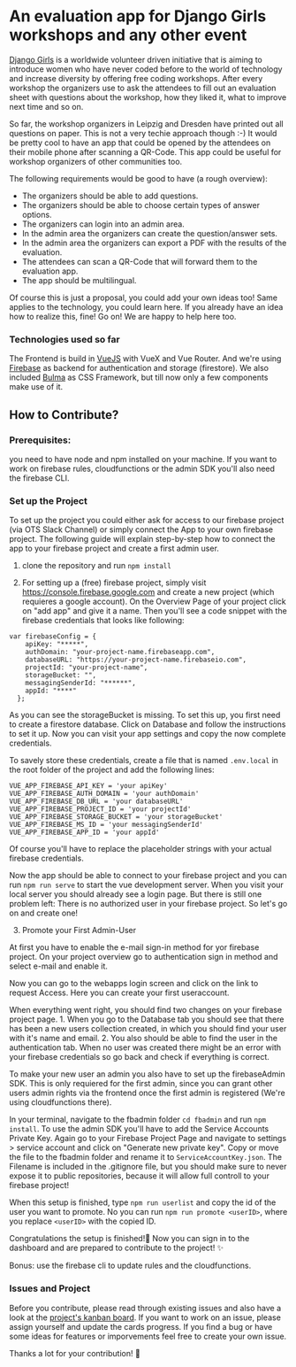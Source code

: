 # An evaluation app for Django Girls workshops and any other event

[Django Girls](https://djangogirls.org/) is a worldwide volunteer driven initiative that is aiming to introduce women who have never coded before to the world of technology and increase diversity by offering free coding workshops. After every workshop the organizers use to ask the attendees to fill out an evaluation sheet with questions about the workshop, how they liked it, what to improve next time and so on.

So far, the workshop organizers in Leipzig and Dresden have printed out all questions on paper. This is not a very techie approach though :-) It would be pretty cool to have an app that could be opened by the attendees on their mobile phone after scanning a QR-Code. This app could be useful for workshop organizers of other communities too.

The following requirements would be good to have (a rough overview):

- The organizers should be able to add questions.
- The organizers should be able to choose certain types of answer options.
- The organizers can login into an admin area.
- In the admin area the organizers can create the question/answer sets.
- In the admin area the organizers can export a PDF with the results of the evaluation.
- The attendees can scan a QR-Code that will forward them to the evaluation app.
- The app should be multilingual.

Of course this is just a proposal, you could add your own ideas too! Same applies to the technology, you could learn here. If you already have an idea how to realize this, fine! Go on! We are happy to help here too.

### Technologies used so far

The Frontend is build in [VueJS](https://vuejs.org/) with VueX and Vue Router. And we're using [Firebase](https://firebase.google.com/) as backend for authentication and storage (firestore). We also included [Bulma](https://bulma.io/) as CSS Framework, but till now only a few components make use of it.

## How to Contribute?

### Prerequisites:

you need to have node and npm installed on your machine. If you want to work on firebase rules, cloudfunctions or the admin SDK you'll also need the firebase CLI.

### Set up the Project

To set up the project you could either ask for access to our firebase project (via OTS Slack Channel) or simply connect the App to your own firebase project.
The following guide will explain step-by-step how to connect the app to your firebase project and create a first admin user.

1. clone the repository and run `npm install`

2. For setting up a (free) firebase project, simply visit <https://console.firebase.google.com> and create a new project (which requieres a google account). On the Overview Page of your project click on "add app" and give it a name. Then you'll see a code snippet with the firebase credentials that looks like following:

```
var firebaseConfig = {
    apiKey: "*****",
    authDomain: "your-project-name.firebaseapp.com",
    databaseURL: "https://your-project-name.firebaseio.com",
    projectId: "your-project-name",
    storageBucket: "",
    messagingSenderId: "******",
    appId: "****"
  };
```

As you can see the storageBucket is missing. To set this up, you first need to create a firestore database. Click on Database and follow the instructions to set it up. Now you can visit your app settings and copy the now complete credentials.

To savely store these credentials, create a file that is named `.env.local` in the root folder of the project and add the following lines:

```
VUE_APP_FIREBASE_API_KEY = 'your apiKey'
VUE_APP_FIREBASE_AUTH_DOMAIN = 'your authDomain'
VUE_APP_FIREBASE_DB_URL = 'your databaseURL'
VUE_APP_FIREBASE_PROJECT_ID = 'your projectId'
VUE_APP_FIREBASE_STORAGE_BUCKET = 'your storageBucket'
VUE_APP_FIREBASE_MS_ID = 'your messagingSenderId'
VUE_APP_FIREBASE_APP_ID = 'your appId'
```

Of course you'll have to replace the placeholder strings with your actual firebase credentials.

Now the app should be able to connect to your firebase project and you can run `npm run serve` to start the vue development server.
When you visit your local server you should already see a login page. But there is still one problem left:
There is no authorized user in your firebase project. So let's go on and create one!

3. Promote your First Admin-User

At first you have to enable the e-mail sign-in method for yor firebase project. On your project overview go to authentication sign in method and select e-mail and enable it.

Now you can go to the webapps login screen and click on the link to request Access. Here you can create your first useraccount.

When everything went right, you should find two changes on your firebase project page. 1. When you go to the Database tab you should see that there has been a new users collection created, in which you should find your user with it's name and email. 2. You also should be able to find the user in the authentication tab. When no user was created there might be an error with your firebase credentials so go back and check if everything is correct.

To make your new user an admin you also have to set up the firebaseAdmin SDK. This is only requiered for the first admin, since you can grant other users admin rights via the frontend once the first admin is registered (We're using cloudfunctions there).

In your terminal, navigate to the fbadmin folder `cd fbadmin` and run `npm install`. To use the admin SDK you'll have to add the Service Accounts Private Key.
Again go to your Firebase Project Page and navigate to settings > service account and click on "Generate new private key". Copy or move the file to the fbadmin folder and rename it to `ServiceAccountKey.json`.
The Filename is included in the .gitignore file, but you should make sure to never expose it to public repositories, because it will allow full controll to your firebase project!

When this setup is finished, type `npm run userlist` and copy the id of the user you want to promote. No you can run `npm run promote <userID>`, where you replace `<userID>` with the copied ID.

Congratulations the setup is finished!:tada: Now you can sign in to the dashboard and are prepared to contribute to the project! :sparkles:

Bonus: use the firebase cli to update rules and the cloudfunctions.

### Issues and Project

Before you contribute, please read through existing issues and also have a look at the [project's kanban board](https://github.com/OpenTechSchool-Leipzig/poll_app/projects/1). If you want to work on an issue, please assign yourself and update the cards progress. If you find a bug or have some ideas for features or imporvements feel free to create your own issue.

Thanks a lot for your contribution! :sparkling_heart:
